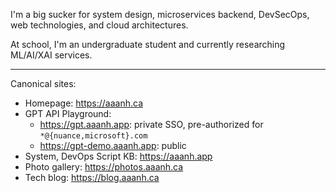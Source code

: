 <!-- <img width="400" src="https://user-images.githubusercontent.com/37283437/203468920-67b56724-b8f5-4e71-94c6-cdd053ea93d3.png"/>

(Please don't actually call the number, it's just for fun 😂)
 -->
I'm a big sucker for system design, microservices backend, DevSecOps, web technologies, and cloud architectures.

At school, I'm an undergraduate student and currently researching ML/AI/XAI services.

<hr/>

Canonical sites:

- Homepage: <https://aaanh.ca>
- GPT API Playground: 
  - <https://gpt.aaanh.app>: private SSO, pre-authorized for `*@{nuance,microsoft}.com `
  - <https://gpt-demo.aaanh.app>: public
- System, DevOps Script KB: <https://aaanh.app>
- Photo gallery: <https://photos.aaanh.ca>
- Tech blog: <https://blog.aaanh.ca>


<!-- ![](https://komarev.com/ghpvc/?username=aaanh) -->

